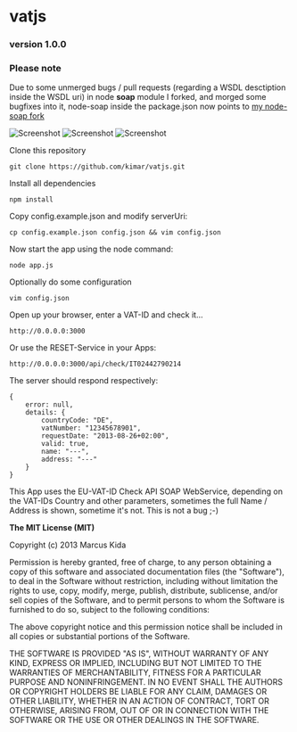 # vatjs
### version 1.0.0
### Please note

Due to some unmerged bugs / pull requests (regarding a WSDL desctiption inside the WSDL uri) in node **soap** module I forked, and morged some bugfixes into it, node-soap inside the package.json now points to [my node-soap fork ](https://github.com/kimar/node-soap)

![Screenshot](http://kimar.github.io/screenshots/vatjs/1.0.0/vatjs1.png)
![Screenshot](http://kimar.github.io/screenshots/vatjs/1.0.0/vatjs2.png)
![Screenshot](http://kimar.github.io/screenshots/vatjs/1.0.0/vatjs3.png)

Clone this repository

```
git clone https://github.com/kimar/vatjs.git
```

Install all dependencies

```
npm install
```

Copy config.example.json and modify serverUri:

```
cp config.example.json config.json && vim config.json
```

Now start the app using the node command:

```
node app.js
```

Optionally do some configuration

```
vim config.json
```

Open up your browser, enter a VAT-ID and check it...

```
http://0.0.0.0:3000
```

Or use the RESET-Service in your Apps:

```
http://0.0.0.0:3000/api/check/IT02442790214
```

The server should respond respectively:

```
{
	error: null,
	details: {
		countryCode: "DE",
		vatNumber: "12345678901",
		requestDate: "2013-08-26+02:00",
		valid: true,
		name: "---",
		address: "---"
	}
}
```

This App uses the EU-VAT-ID Check API SOAP WebService, depending on the VAT-IDs Country and other parameters, sometimes the full Name / Address is shown, sometime it's not. This is not a bug ;-)

**The MIT License (MIT)**

Copyright (c) 2013 Marcus Kida

Permission is hereby granted, free of charge, to any person obtaining a copy of this software and associated documentation files (the "Software"), to deal in the Software without restriction, including without limitation the rights to use, copy, modify, merge, publish, distribute, sublicense, and/or sell copies of the Software, and to permit persons to whom the Software is furnished to do so, subject to the following conditions:

The above copyright notice and this permission notice shall be included in all copies or substantial portions of the Software.

THE SOFTWARE IS PROVIDED "AS IS", WITHOUT WARRANTY OF ANY KIND, EXPRESS OR IMPLIED, INCLUDING BUT NOT LIMITED TO THE WARRANTIES OF MERCHANTABILITY, FITNESS FOR A PARTICULAR PURPOSE AND NONINFRINGEMENT. IN NO EVENT SHALL THE AUTHORS OR COPYRIGHT HOLDERS BE LIABLE FOR ANY CLAIM, DAMAGES OR OTHER LIABILITY, WHETHER IN AN ACTION OF CONTRACT, TORT OR OTHERWISE, ARISING FROM, OUT OF OR IN CONNECTION WITH THE SOFTWARE OR THE USE OR OTHER DEALINGS IN THE SOFTWARE.
